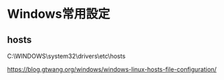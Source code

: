 # Windows常用設定

## hosts
C:\WINDOWS\system32\drivers\etc\hosts

https://blog.gtwang.org/windows/windows-linux-hosts-file-configuration/